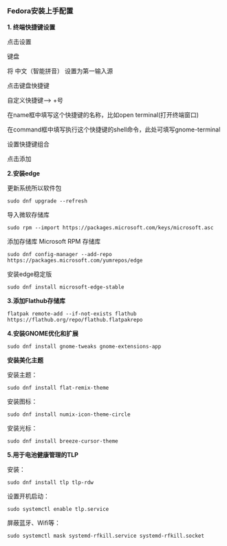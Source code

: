 ### Fedora安装上手配置


 **1. 终端快捷键设置** 


点击设置

键盘

将 中文（智能拼音） 设置为第一输入源

点击键盘快捷键

自定义快捷键——> +号

在name框中填写这个快捷键的名称，比如open terminal(打开终端窗口)

在command框中填写执行这个快捷键的shell命令，此处可填写gnome-terminal

设置快捷键组合

点击添加


 **2.安装edge** 

更新系统所以软件包

```
sudo dnf upgrade --refresh
```

导入微软存储库

```
sudo rpm --import https://packages.microsoft.com/keys/microsoft.asc
```

添加存储库 Microsoft RPM 存储库

```
sudo dnf config-manager --add-repo https://packages.microsoft.com/yumrepos/edge
```

安装edge稳定版

```
sudo dnf install microsoft-edge-stable
```


 **3.添加Flathub存储库** 


```
flatpak remote-add --if-not-exists flathub https://flathub.org/repo/flathub.flatpakrepo
```

**4.安装GNOME优化和扩展**


```
sudo dnf install gnome-tweaks gnome-extensions-app
```

**安装美化主题**

安装主题：

```
sudo dnf install flat-remix-theme

```
安装图标：

```
sudo dnf install numix-icon-theme-circle
```

安装光标：

```
sudo dnf install breeze-cursor-theme
```

**5.用于电池健康管理的TLP**

安装：

```
sudo dnf install tlp tlp-rdw
```

设置开机启动：

```
sudo systemctl enable tlp.service
```

屏蔽蓝牙、Wifi等：

```
sudo systemctl mask systemd-rfkill.service systemd-rfkill.socket
```
